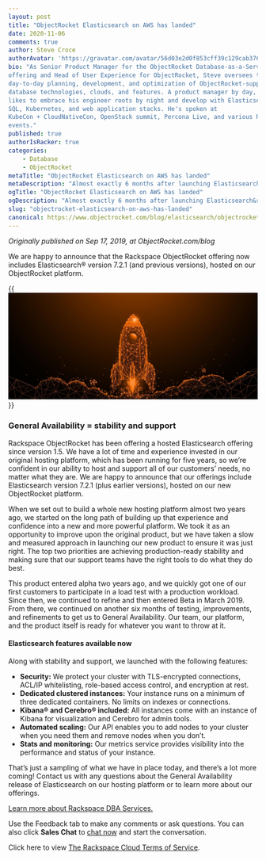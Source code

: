 ```yaml
---
layout: post
title: "ObjectRocket Elasticsearch on AWS has landed"
date: 2020-11-06
comments: true
author: Steve Croce
authorAvatar: 'https://gravatar.com/avatar/56d03e2d0f853cff39c129cab3761d49'
bio: "As Senior Product Manager for the ObjectRocket Database-as-a-Service
offering and Head of User Experience for ObjectRocket, Steve oversees the
day-to-day planning, development, and optimization of ObjectRocket-supported
database technologies, clouds, and features. A product manager by day, he still
likes to embrace his engineer roots by night and develop with Elasticsearch,
SQL, Kubernetes, and web application stacks. He's spoken at
KubeCon + CloudNativeCon, OpenStack summit, Percona Live, and various Rackspace
events."
published: true
authorIsRacker: true
categories:
    - Database
    - ObjectRocket
metaTitle: "ObjectRocket Elasticsearch on AWS has landed"
metaDescription: "Almost exactly 6 months after launching Elasticsearch&reg; Beta on our new platform, we landed with our General Availability (GA) release. Read on to learn about what we mean by GA."
ogTitle: "ObjectRocket Elasticsearch on AWS has landed"
ogDescription: "Almost exactly 6 months after launching Elasticsearch&reg; Beta on our new platform, we landed with our General Availability (GA) release. Read on to learn about what we mean by GA."
slug: "objectrocket-elasticsearch-on-aws-has-landed"
canonical: https://www.objectrocket.com/blog/elasticsearch/objectrocket-elasticsearch-on-aws-has-landed/
---
```


*Originally published on Sep 17, 2019, at ObjectRocket.com/blog*

We are happy to announce that the Rackspace ObjectRocket offering now includes Elasticsearch&reg; version 7.2.1
(and previous versions), hosted on our ObjectRocket platform.

<!--more-->

{{<img src="picture1.jpg" title="" alt="">}}

### General Availability = stability and support

Rackspace ObjectRocket has been offering a hosted Elasticsearch offering since version 1.5. We have a lot of time
and experience invested in our original hosting platform, which has been running for five years, so we’re confident
in our ability to host and support all of our customers’ needs, no matter what they are. We are happy to announce
that our offerings include Elasticsearch version 7.2.1 (plus earlier versions), hosted on our new ObjectRocket platform.

When we set out to build a whole new hosting platform almost two years ago, we started on the long path of building up
that experience and confidence into a new and more powerful platform. We took it as an opportunity to improve upon the
original product, but we have taken a slow and measured approach in launching our new product to ensure it was just right.
The top two priorities are achieving production-ready stability and making sure that our support teams have the right
tools to do what they do best.

This product entered alpha two years ago, and we quickly got one of our first customers to participate in a load test with
a production workload. Since then, we continued to refine and then entered Beta in March 2019. From there, we continued on
another six months of testing, improvements, and refinements to get us to General Availability. Our team, our platform, and
the product itself is ready for whatever you want to throw at it.

#### Elasticsearch features available now

Along with stability and support, we launched with the following features:

+ **Security:** We protect your cluster with TLS-encrypted connections, ACL/IP whitelisting, role-based access control, and encryption at rest.
+ **Dedicated clustered instances:** Your instance runs on a minimum of three dedicated containers. No limits on indexes or connections. 
+ **Kibana&reg; and Cerebro&reg; included:** All instances come with an instance of Kibana for visualization and Cerebro for admin tools.
+ **Automated scaling:** Our API enables you to add nodes to your cluster when you need them and remove nodes when you don’t.
+ **Stats and monitoring:** Our metrics service provides visibility into the performance and status of your instance.

That’s just a sampling of what we have in place today, and there’s a lot more coming! Contact us with any questions about the General
Availability release of Elasticsearch on our hosting platform or to learn more about our offerings.

<a class="cta teal" id="cta" href="https://www.rackspace.com/data/dba-services">Learn more about Rackspace DBA Services.</a>

Use the Feedback tab to make any comments or ask questions. You can also click
**Sales Chat** to [chat now](https://www.rackspace.com/) and start the conversation.

Click here to view [The Rackspace Cloud Terms of Service](https://www.rackspace.com/cloud/legal/).
